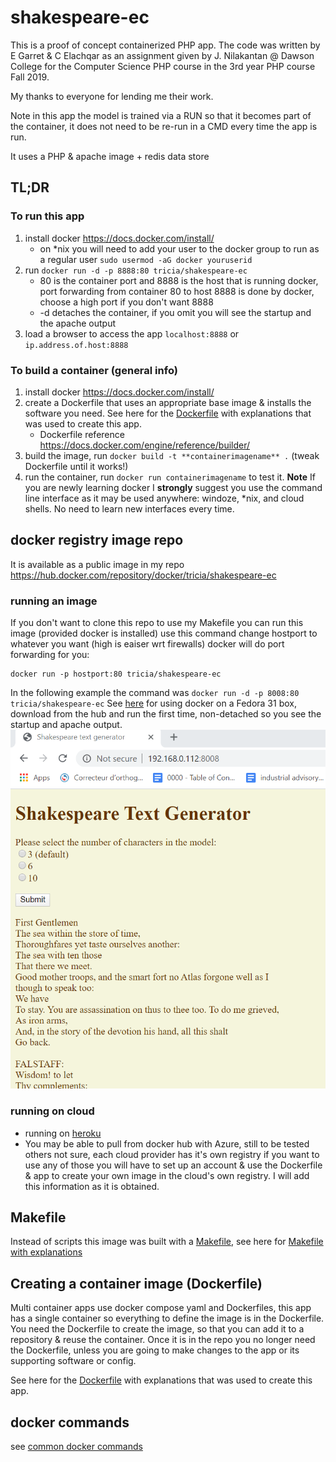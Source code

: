 #  shakespeare-ec
This is a proof of concept containerized PHP app.   The code was written by E Garret & C Elachqar as an
assignment given by J. Nilakantan @ Dawson College for the Computer Science PHP course in the 3rd year PHP course Fall 2019.  

My thanks to everyone for lending me their work.

Note in this app the model is trained via a RUN so that it becomes part of the container, it does not need to be re-run in a CMD every time the app is run.

It uses a PHP & apache image + redis data store  
## TL;DR
### To run this app
1. install docker https://docs.docker.com/install/ 
    * on *nix you will need to add your user to the docker group to run as a regular user `sudo usermod -aG docker youruserid`
2. run `docker run -d -p 8888:80 tricia/shakespeare-ec` 
    * 80 is the container port and 8888 is the host that is running docker, port forwarding from
 container 80 to host 8888 is done by docker, choose a high port if you don't want 8888
    * \-d detaches the container, if you omit you will see the startup and the apache output
3. load a browser to access the app `localhost:8888` or `ip.address.of.host:8888`
### To build a container  (general info)
1.  install docker https://docs.docker.com/install/
2.  create a Dockerfile that uses an appropriate base image & installs the software you need.  See here for the [Dockerfile](Dockerfile.md) with explanations that was used to create this app.
    * Dockerfile reference https://docs.docker.com/engine/reference/builder/
3.  build the image, run `docker build -t **containerimagename** .` (tweak Dockerfile until it works!)
4.  run the container, run `docker run containerimagename`       to test it.
**__Note__** If you are newly learning docker I __strongly__ suggest you use the command line interface as it may be used anywhere: windoze, *nix, and cloud shells.  No need to learn new interfaces every time.

## docker registry image repo
It is available as a public image in my repo 
https://hub.docker.com/repository/docker/tricia/shakespeare-ec

### running an image
If you don't want to clone this repo to use my Makefile you can run this image (provided docker is installed) use this command change hostport to whatever you want (high is eaiser wrt firewalls) docker will do port forwarding for you:
```
docker run -p hostport:80 tricia/shakespeare-ec
```
In the following example the command was `docker run -d -p 8008:80 tricia/shakespeare-ec`
See [here](RUNTIME-NIX.md) for using docker on a Fedora 31 box,  download from the hub and run the first time, non-detached so you see the startup and apache output.
![browser shot](shakespeare-ec-container.PNG)

### running on cloud
* running on [heroku](RUNONHEROKU.md)
* You may be able to pull from docker hub with Azure, still to be tested others not sure, each cloud provider has it's own registry if you want to use any of those you will have to set up an account & use the Dockerfile & app to create your own image in the cloud's own registry.  I will add this information as it is obtained. 
## Makefile 
Instead of scripts this image was built with a [Makefile](Makefile), see here for [Makefile with explanations](Makefile.md)
## Creating a container image (Dockerfile)
Multi container apps use docker compose yaml and Dockerfiles, this app has a single container so everything to define the image is in the Dockerfile.  You need the Dockerfile to create the image, so that you can add it to a repository & reuse the container.  Once it is in the repo you no longer need the Dockerfile, unless you are going to make changes to the app or its supporting software or config. 

See here for the [Dockerfile](Dockerfile.md) with explanations that was used to create this app.
## docker commands
see  [common docker commands](../docker-usage-overview/DOCKERCMDS.md) 
